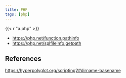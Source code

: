 ```yaml
---
title: PHP
tags: [php]
---
```


{{< r "a.php" >}}

- <https://php.net/function.pathinfo>
- <https://php.net/splfileinfo.getpath>

## References

<https://hyperpolyglot.org/scripting2#dirname-basename>
